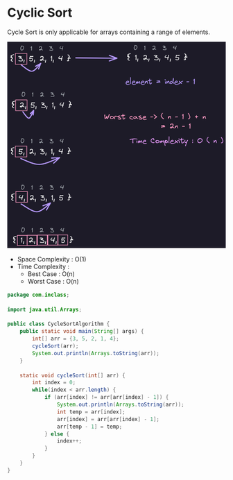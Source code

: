 # Cyclic Sort
Cycle Sort is only applicable for arrays containing a range of elements.

![](image1.png)

-   Space Complexity : O(1)
-   Time Complexity :
    -   Best Case : O(n)
    -   Worst Case : O(n)

```java
package com.inclass;

import java.util.Arrays;

public class CycleSortAlgorithm {
    public static void main(String[] args) {
        int[] arr = {3, 5, 2, 1, 4};
        cycleSort(arr);
        System.out.println(Arrays.toString(arr));
    }

    static void cycleSort(int[] arr) {
        int index = 0;
        while(index < arr.length) {
            if (arr[index] != arr[arr[index] - 1]) {
                System.out.println(Arrays.toString(arr));
                int temp = arr[index];
                arr[index] = arr[arr[index] - 1];
                arr[temp - 1] = temp;
            } else {
                index++;
            }
        }
    }
}
```
